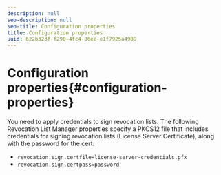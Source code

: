 ```yaml
---
description: null
seo-description: null
seo-title: Configuration properties
title: Configuration properties
uuid: 622b323f-f290-4fc4-86ee-e1f7925a4989
---
```


# Configuration properties{#configuration-properties}

You need to apply credentials to sign revocation lists. The following Revocation List Manager properties specify a PKCS12 file that includes credentials for signing revocation lists (License Server Certificate), along with the password for the cert:

* `revocation.sign.certfile=license-server-credentials.pfx` 
* `revocation.sign.certpass=password`

